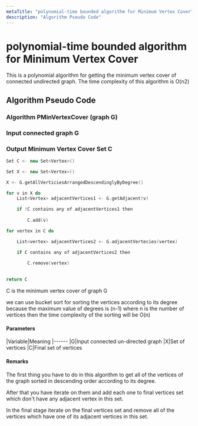 ```yaml
---
metaTitle: "polynomial-time bounded algorithm for Minimum Vertex Cover"
description: "Algorithm Pseudo Code"
---
```


# polynomial-time bounded algorithm for Minimum Vertex Cover


This is a polynomial algorithm for getting the minimum vertex cover of connected undirected graph.
The time complexity of this algorithm is O(n2)



## Algorithm Pseudo Code


### Algorithm PMinVertexCover (graph G)

### Input connected graph G

### Output Minimum Vertex Cover Set C

```cpp
Set C <- new Set<Vertex>() 

Set X <- new Set<Vertex>() 

X <- G.getAllVerticiesArrangedDescendinglyByDegree()

for v in X do
    List<Vertex> adjacentVertices1 <- G.getAdjacent(v)

    if !C contains any of adjacentVertices1 then
        
        C.add(v)

for vertex in C do

    List<vertex> adjacentVertices2 <- G.adjacentVertecies(vertex)

    if C contains any of adjacentVertices2 then
        
        C.remove(vertex)

        
return C

```

> 
C is the minimum vertex cover of graph G


> 
we can use bucket sort for sorting the vertices according to its degree because the maximum value of degrees is (n-1) where n is the number of vertices then the time complexity of the sorting will be O(n)




#### Parameters


|Variable|Meaning
|------
|G|Input connected un-directed graph
|X|Set of vertices
|C|Final set of vertices



#### Remarks


The first thing you have to do in this algorithm to get all of the vertices of the graph sorted in descending order according to its degree.

After that you have iterate on them and add each one to final vertices set which don't have any adjacent vertex in this set.

In the final stage iterate on the final vertices set and remove all of the vertices which have one of its adjacent vertices in this set.

